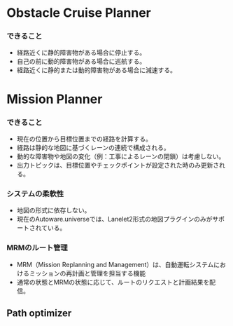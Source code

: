 # Obstacle Cruise Planner
### できること
- 経路近くに静的障害物がある場合に停止する。
- 自己の前に動的障害物がある場合に巡航する。
- 経路近くに静的または動的障害物がある場合に減速する。

# Mission Planner
### できること
- 現在の位置から目標位置までの経路を計算する。
- 経路は静的な地図に基づくレーンの連続で構成される。
- 動的な障害物や地図の変化（例：工事によるレーンの閉鎖）は考慮しない。
- 出力トピックは、目標位置やチェックポイントが設定された時のみ更新される。
### システムの柔軟性
- 地図の形式に依存しない。
- 現在のAutoware.universeでは、Lanelet2形式の地図プラグインのみがサポートされている。
### MRMのルート管理
- MRM（Mission Replanning and Management）は、自動運転システムにおけるミッションの再計画と管理を担当する機能
- 通常の状態とMRMの状態に応じて、ルートのリクエストと計画結果を配信。

## Path optimizer